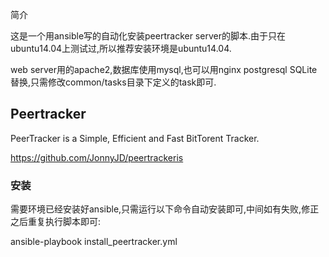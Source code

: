 简介

这是一个用ansible写的自动化安装peertracker server的脚本.由于只在ubuntu14.04上测试过,所以推荐安装环境是ubuntu14.04.

web server用的apache2,数据库使用mysql,也可以用nginx postgresql SQLite替换,只需修改common/tasks目录下定义的task即可.

## Peertracker

PeerTracker is a  Simple, Efficient and Fast BitTorent Tracker.

https://github.com/JonnyJD/peertrackeris 

### 安装

需要环境已经安装好ansible,只需运行以下命令自动安装即可,中间如有失败,修正之后重复执行脚本即可:

ansible-playbook install_peertracker.yml


